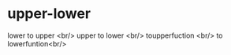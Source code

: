 # upper-lower
lower to upper &lt;br/> upper to lower &lt;br/> toupperfuction &lt;br/> to lowerfuntion&lt;br/>
